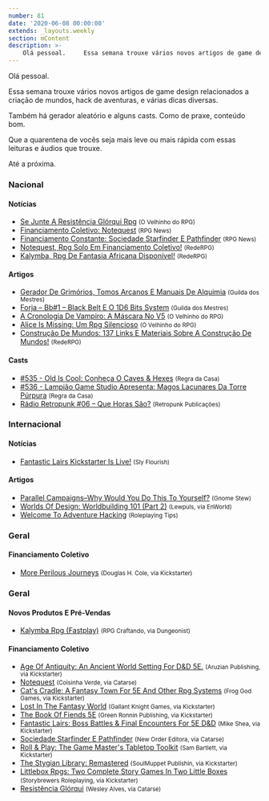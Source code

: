 ```yaml
---
number: 81
date: '2020-06-08 00:00:00'
extends: _layouts.weekly
section: mContent
description: >-
    Olá pessoal.     Essa semana trouxe vários novos artigos de game design relacionados a criação de mundos, hack de aventuras, e várias dicas diversas.    Também há gerador aleatório e alguns casts. Como de praxe, conteúdo bom.    Que a quarentena de vocês seja mais leve ou mais rápida com
---
```


Olá pessoal. 

Essa semana trouxe vários novos artigos de game design relacionados a criação de mundos, hack de aventuras, e várias dicas diversas.

Também há gerador aleatório e alguns casts. Como de praxe, conteúdo bom.

Que a quarentena de vocês seja mais leve ou mais rápida com essas leituras e áudios que trouxe.

Até a próxima.

### Nacional

#### Notícias

- [Se Junte A Resistência Glórqui Rpg] <small>(O Velhinho do RPG)</small>
- [Financiamento Coletivo: Notequest] <small>(RPG News)</small>
- [Financiamento Constante: Sociedade Starfinder E Pathfinder] <small>(RPG News)</small>
- [Notequest, Rpg Solo Em Financiamento Coletivo!] <small>(RedeRPG)</small>
- [Kalymba, Rpg De Fantasia Africana Disponível!] <small>(RedeRPG)</small>

#### Artigos

- [Gerador De Grimórios, Tomos Arcanos E Manuais De Alquimia] <small>(Guilda dos Mestres)</small>
- [Forja – Bb#1 – Black Belt E O 1D6 Bits System] <small>(Guilda dos Mestres)</small>
- [A Cronologia De Vampiro: A Máscara No V5] <small>(O Velhinho do RPG)</small>
- [Alice Is Missing: Um Rpg Silencioso] <small>(O Velhinho do RPG)</small>
- [Construção De Mundos: 137 Links E Materiais Sobre A Construção De Mundos!] <small>(RedeRPG)</small>

#### Casts

- [#535 - Old Is Cool: Conheça O Caves &amp; Hexes] <small>(Regra da Casa)</small>
- [#536 - Lampião Game Studio Apresenta: Magos Lacunares Da Torre Púrpura] <small>(Regra da Casa)</small>
- [Rádio Retropunk #06 – Que Horas São?] <small>(Retropunk Publicações)</small>

### Internacional

#### Notícias

- [Fantastic Lairs Kickstarter Is Live!] <small>(Sly Flourish)</small>

#### Artigos

- [Parallel Campaigns–Why Would You Do This To Yourself?] <small>(Gnome Stew)</small>
- [Worlds Of Design: Worldbuilding 101 (Part 2)] <small>(Lewpuls, via EnWorld)</small>
- [Welcome To Adventure Hacking] <small>(Roleplaying Tips)</small>

### Geral

#### Financiamento Coletivo

- [More Perilous Journeys] <small>(Douglas H. Cole, via Kickstarter)</small>

### Geral

#### Novos Produtos E Pré-Vendas

- [Kalymba Rpg (Fastplay)] <small>(RPG Craftando, via Dungeonist)</small>

#### Financiamento Coletivo

- [Age Of Antiquity: An Ancient World Setting For D&amp;D 5E.] <small>(Aruzian Publishing, via Kickstarter)</small>
- [Notequest] <small>(Coisinha Verde, via Catarse)</small>
- [Cat&#039;s Cradle: A Fantasy Town For 5E And Other Rpg Systems] <small>(Frog God Games, via Kickstarter)</small>
- [Lost In The Fantasy World] <small>(Gallant Knight Games, via Kickstarter)</small>
- [The Book Of Fiends 5E] <small>(Green Ronnin Publishing, via Kickstarter)</small>
- [Fantastic Lairs: Boss Battles &amp; Final Encounters For 5E D&amp;D] <small>(Mike Shea, via Kickstarter)</small>
- [Sociedade Starfinder E Pathfinder] <small>(New Order Editora, via Catarse)</small>
- [Roll &amp; Play: The Game Master&#039;s Tabletop Toolkit] <small>(Sam Bartlett, via Kickstarter)</small>
- [The Stygian Library: Remastered] <small>(SoulMuppet Publishin, via Kickstarter)</small>
- [Littlebox Rpgs: Two Complete Story Games In Two Little Boxes] <small>(Storybrewers Roleplaying, via Kickstarter)</small>
- [Resistência Glórqui] <small>(Wesley Alves, via Catarse)</small>


[More Perilous Journeys]: https://www.kickstarter.com/projects/gamingballistic/more-perilous-journeys-five-new-fantasy-trip-adventures
[The Stygian Library: Remastered]: https://www.kickstarter.com/projects/soulmuppet/the-stygian-library-remastered
[Cat&#039;s Cradle: A Fantasy Town For 5E And Other Rpg Systems]: https://www.kickstarter.com/projects/froggodgames/cats-cradle-a-fantasy-town-for-5e-and-other-rpg-systems
[The Book Of Fiends 5E]: https://www.gameontabletop.com/cf372/the-book-of-fiends-5e.html
[Age Of Antiquity: An Ancient World Setting For D&amp;D 5E.]: https://www.kickstarter.com/projects/aruzian/age-of-antiquity
[Littlebox Rpgs: Two Complete Story Games In Two Little Boxes]: https://www.kickstarter.com/projects/storybrewers/littlebox-rpgs-two-complete-story-games-in-two-little-boxes
[Roll &amp; Play: The Game Master&#039;s Tabletop Toolkit]: https://www.kickstarter.com/projects/sambartlett/roll-and-play-the-game-masters-tabletop-toolkit
[Lost In The Fantasy World]: https://www.kickstarter.com/projects/gallantknightgames/lost-in-the-fantasy-world
[#535 - Old Is Cool: Conheça O Caves &amp; Hexes]: https://regradacasa.podbean.com/e/535-old-is-cool-conheca-o-caves-hezes/
[Fantastic Lairs Kickstarter Is Live!]: https://slyflourish.com/fantastic_lairs_kickstarter.html
[Fantastic Lairs: Boss Battles &amp; Final Encounters For 5E D&amp;D]: https://www.kickstarter.com/projects/slyflourish/fantastic-lairs-boss-battles-and-final-encounters-for-5e-dandd
[Parallel Campaigns–Why Would You Do This To Yourself?]: https://gnomestew.com/parallel-campaigns-why-would-you-do-this-to-yourself/
[Gerador De Grimórios, Tomos Arcanos E Manuais De Alquimia]: http://guildadosmestres.com.br/2020/06/08/gerador-de-grimorios-tomos-arcanos-e-manuais-de-alquimia/
[Construção De Mundos: 137 Links E Materiais Sobre A Construção De Mundos!]: https://www.rederpg.com.br/2020/06/07/construcao-de-mundos-137-links-e-materiais-sobre-a-construcao-de-mundos/
[Rádio Retropunk #06 – Que Horas São?]: https://retropunk.com.br/editora/radio-retropunk-06-que-horas-sao/
[A Cronologia De Vampiro: A Máscara No V5]: https://ovelhinhodorpg.wordpress.com/2020/06/06/a-cronologia-de-vampiro-a-mascara-no-v5/
[Notequest, Rpg Solo Em Financiamento Coletivo!]: https://www.rederpg.com.br/2020/06/06/notequest-rpg-solo-em-financiamento-coletivo/
[Notequest]: https://www.catarse.me/notequest/
[Alice Is Missing: Um Rpg Silencioso]: https://ovelhinhodorpg.wordpress.com/2020/06/06/alice-is-missing-um-rpg-silencioso-2/
[Worlds Of Design: Worldbuilding 101 (Part 2)]: https://www.enworld.org/threads/worlds-of-design-worldbuilding-101-part-2.672168/
[Kalymba, Rpg De Fantasia Africana Disponível!]: https://www.rederpg.com.br/2020/06/04/kalymba-rpg-de-fantasia-africana-disponivel/
[Kalymba Rpg (Fastplay)]: https://www.dungeonist.com/marketplace/product/kalymba-fastplay/
[Se Junte A Resistência Glórqui Rpg]: https://ovelhinhodorpg.wordpress.com/2020/06/03/se-junte-a-resistencia-glorqui-rpg/
[Resistência Glórqui]: https://www.catarse.me/jotun_raivoso_resistencia_glorqui
[Financiamento Coletivo: Notequest]: https://newsrpg.wordpress.com/2020/06/03/financiamento-coletivo-notequest/
[#536 - Lampião Game Studio Apresenta: Magos Lacunares Da Torre Púrpura]: https://regradacasa.podbean.com/e/536-lampiao-game-studio-apresenta-magos-lacunares-da-torre-purpura/
[Financiamento Constante: Sociedade Starfinder E Pathfinder]: https://newsrpg.wordpress.com/2020/06/02/financiamento-constante-sociedade-starfinder-e-pathfinder/
[Sociedade Starfinder E Pathfinder]: https://www.catarse.me/pt/sociedadefinder
[Forja – Bb#1 – Black Belt E O 1D6 Bits System]: http://guildadosmestres.com.br/2020/06/01/forja-bb1-black-belt-e-o-1d6-bits-system/
[Welcome To Adventure Hacking]: https://www.roleplayingtips.com/adventure-building-campaigns/welcome-to-adventure-hacking/
